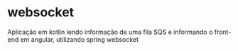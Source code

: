 # websocket
Aplicação em kotlin lendo informação de uma fila SQS e informando o front-end em angular, utilizando spring websocket
